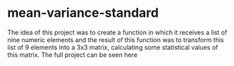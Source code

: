 # mean-variance-standard


The idea of ​​this project was to create a function in which it receives a list of nine numeric elements and the result of this function was to transform this list of 9 elements into a 3x3 matrix, calculating some statistical values ​​of this matrix. The full project can be seen here
